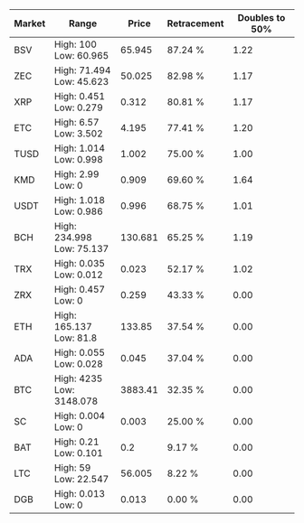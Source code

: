 | Market | Range | Price| Retracement | Doubles to 50% |
| --- | --- | --- | --- | --- |
| BSV | High: 100<br />Low: 60.965 | 65.945 | 87.24 % | 1.22 |
| ZEC | High: 71.494<br />Low: 45.623 | 50.025 | 82.98 % | 1.17 |
| XRP | High: 0.451<br />Low: 0.279 | 0.312 | 80.81 % | 1.17 |
| ETC | High: 6.57<br />Low: 3.502 | 4.195 | 77.41 % | 1.20 |
| TUSD | High: 1.014<br />Low: 0.998 | 1.002 | 75.00 % | 1.00 |
| KMD | High: 2.99<br />Low: 0 | 0.909 | 69.60 % | 1.64 |
| USDT | High: 1.018<br />Low: 0.986 | 0.996 | 68.75 % | 1.01 |
| BCH | High: 234.998<br />Low: 75.137 | 130.681 | 65.25 % | 1.19 |
| TRX | High: 0.035<br />Low: 0.012 | 0.023 | 52.17 % | 1.02 |
| ZRX | High: 0.457<br />Low: 0 | 0.259 | 43.33 % | 0.00 |
| ETH | High: 165.137<br />Low: 81.8 | 133.85 | 37.54 % | 0.00 |
| ADA | High: 0.055<br />Low: 0.028 | 0.045 | 37.04 % | 0.00 |
| BTC | High: 4235<br />Low: 3148.078 | 3883.41 | 32.35 % | 0.00 |
| SC | High: 0.004<br />Low: 0 | 0.003 | 25.00 % | 0.00 |
| BAT | High: 0.21<br />Low: 0.101 | 0.2 | 9.17 % | 0.00 |
| LTC | High: 59<br />Low: 22.547 | 56.005 | 8.22 % | 0.00 |
| DGB | High: 0.013<br />Low: 0 | 0.013 | 0.00 % | 0.00 |
